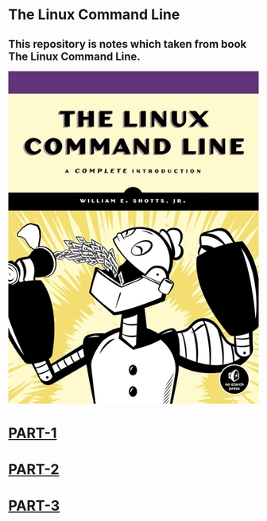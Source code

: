 # The Linux Command Line 

## This repository is notes which taken from book The Linux Command Line. 

![The Linux Command Line](./images/linux_command_line.png)

# [PART-1](PART1.md)

# [PART-2](PART2.md)

# [PART-3](PART3.md)